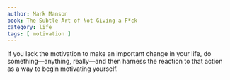 ```yaml
---
author: Mark Manson
book: The Subtle Art of Not Giving a F*ck
category: life
tags: [ motivation ]
---
```

If you lack the motivation to make an important change in your life, do something—anything, really—and then harness the reaction to that action as a way to begin motivating yourself.
